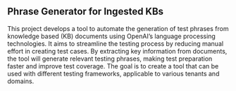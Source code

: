 ## Phrase Generator for Ingested KBs
This project develops a tool to automate the generation of test phrases from knowledge based (KB) documents using OpenAI’s language processing technologies. It aims to streamline the testing process by reducing manual effort in creating test cases. By extracting key information from documents, the tool will generate relevant testing phrases, making test preparation faster and improve test coverage. The goal is to create a tool that can be used with different testing frameworks, applicable to various tenants and domains. 
